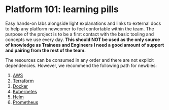 # Platform 101: learning pills

Easy hands-on labs alongside light explanations and links to external docs to help any platform newcomer to feel confortable within the team. The purpose of the project is to be a first contact with the basic tooling and concepts we use every day. **This should NOT be used as the only source of knowledge as Trainees and Engineers I need a good amount of support and pairing from the rest of the team.**

The resources can be consumed in any order and there are not explicit dependencies. However, we recommend the following path for newbies:

1. [AWS](./aws)
2. [Terraform](./terraform)
3. [Docker](./docker)
4. [Kubernetes](./kubernetes)
5. [Helm](./helm)
6. [Prometheus](./prometheus)
